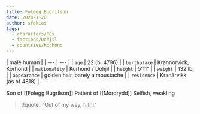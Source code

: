```yaml
---
title: Folegg Bugrilson
date: 2024-1-20
author: sfakias
tags:
  - characters/PCs
  - factions/Dohjil
  - countries/Korhond
---
```

| male human |
| --- | --- |
| `age` | 22 (b. 4796) |
| `birthplace` | Krannorvick, Korhond |
| `nationality` | Korhond / Dohjil |
| `height` | 5'11" |
| `weight` | 132 lb. |
| `appearance` | golden hair, barely a moustache |
| `residence` | Kranårvikk (as of 4818) |


Son of [[Folegg Bugrilson]]
Patient of [[Mordrydd]]
Selfish, weakling

> [!quote] 
> "Out of my way, filth!"